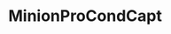 <!-- generated by markdown-notes-tree -->

# MinionProCondCapt

<!-- optional markdown-notes-tree directory description starts here -->

<!-- optional markdown-notes-tree directory description ends here -->


